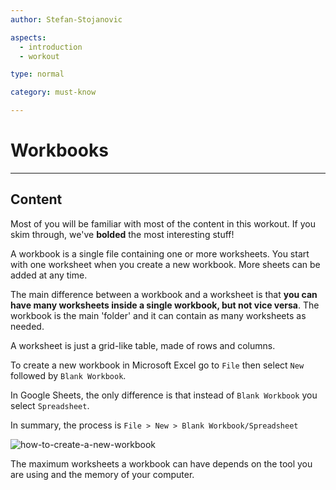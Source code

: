 ```yaml
---
author: Stefan-Stojanovic

aspects:
  - introduction
  - workout

type: normal

category: must-know

---
```


# Workbooks

---
## Content

Most of you will be familiar with most of the content in this workout. If you skim through, we've **bolded** the most interesting stuff!

A workbook is a single file containing one or more worksheets. You start with one worksheet when you create a new workbook. More sheets can be added at any time.

The main difference between a workbook and a worksheet is that **you can have many worksheets inside a single workbook, but not vice versa**. The workbook is the main 'folder' and it can contain as many worksheets as needed.

A worksheet is just a grid-like table, made of rows and columns.

To create a new workbook in Microsoft Excel go to `File` then select `New` followed by `Blank Workbook`.

In Google Sheets, the only difference is that instead of `Blank Workbook` you select `Spreadsheet`.

In summary, the process is `File > New > Blank Workbook/Spreadsheet`

![how-to-create-a-new-workbook](https://img.enkipro.com/f4d152ba9b4359b3517a3528fb1bdbf8.png)

The maximum worksheets a workbook can have depends on the tool you are using and the memory of your computer.
